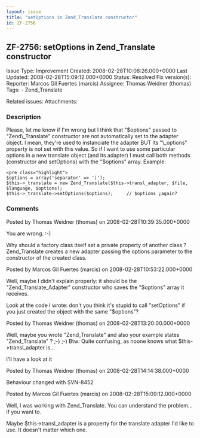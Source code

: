 ```yaml
---
layout: issue
title: "setOptions in Zend_Translate constructor"
id: ZF-2756
---
```


ZF-2756: setOptions in Zend\_Translate constructor
--------------------------------------------------

 Issue Type: Improvement Created: 2008-02-28T10:08:26.000+0000 Last Updated: 2008-02-28T15:09:12.000+0000 Status: Resolved Fix version(s): 
 Reporter:  Marcos Gil Fuertes (marcis)  Assignee:  Thomas Weidner (thomas)  Tags: - Zend\_Translate
 
 Related issues: 
 Attachments: 
### Description

Please, let me know if I'm wrong but I think that "$options" passed to "Zend\_Translate" constructor are not automatically set to the adapter object. I mean, they're used to instanciate the adapter BUT its "\_options" property is not set with this value. So if I want to use some particular options in a new translate object (and its adapter) I must call both methods (constructor and setOptions) with the "$options" array. Example:

 
    <pre class="highlight"> 
    $options = array('separator' => '|');
    $this->_translate = new Zend_Translate($this->transl_adapter, $file, $language, $options);
    $this->_translate->setOptions($options);     // $options ¿again?


 

 

### Comments

Posted by Thomas Weidner (thomas) on 2008-02-28T10:39:35.000+0000

You are wrong. :-)

Why should a factory class itself set a private property of another class ? Zend\_Translate creates a new adapter passing the options parameter to the constructor of the created class.

 

 

Posted by Marcos Gil Fuertes (marcis) on 2008-02-28T10:53:22.000+0000

Well, maybe I didn't explain properly: it should be the "Zend\_Translate\_Adapter" constructor who saves the "$options" array it receives.

Look at the code I wrote: don't you think it's stupid to call "setOptions" if you just created the object with the same "$options"?

 

 

Posted by Thomas Weidner (thomas) on 2008-02-28T13:20:00.000+0000

Well, maybe you wrote "Zend\_Translate" and also your example states "Zend\_Translate" ? ;-) ;-) Btw: Quite confusing, as noone knows what $this->transl\_adapter is...

I'll have a look at it

 

 

Posted by Thomas Weidner (thomas) on 2008-02-28T14:14:38.000+0000

Behaviour changed with SVN-8452

 

 

Posted by Marcos Gil Fuertes (marcis) on 2008-02-28T15:09:12.000+0000

Well, I was working with Zend\_Translate. You can understand the problem... if you want to.

Maybe $this->transl\_adapter is a property for the translate adapter I'd like to use. It doesn't matter which one.

 

 